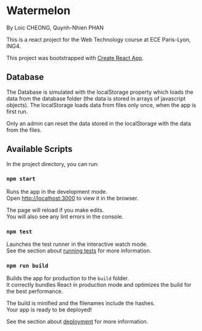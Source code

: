 # Watermelon
By Loic CHEONG, Quynh-Nhien PHAN

This is a react project for the Web Technology course at ECE Paris-Lyon, ING4.

This project was bootstrapped with [Create React App](https://github.com/facebook/create-react-app).

## Database

The Database is simulated with the localStorage property which loads the data from the database folder (the data is stored in arrays of javascript objects). The localStorage loads data from files only once, when the app is first run. 

Only an admin can reset the data stored in the localStorage with the data from the files.

## Available Scripts

In the project directory, you can run:

### `npm start`

Runs the app in the development mode.<br>
Open [http://localhost:3000](http://localhost:3000) to view it in the browser.

The page will reload if you make edits.<br>
You will also see any lint errors in the console.

### `npm test`

Launches the test runner in the interactive watch mode.<br>
See the section about [running tests](https://facebook.github.io/create-react-app/docs/running-tests) for more information.

### `npm run build`

Builds the app for production to the `build` folder.<br>
It correctly bundles React in production mode and optimizes the build for the best performance.

The build is minified and the filenames include the hashes.<br>
Your app is ready to be deployed!

See the section about [deployment](https://facebook.github.io/create-react-app/docs/deployment) for more information.
